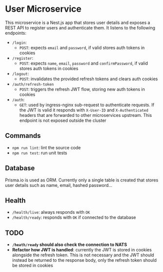 # User Microservice

This microservice is a Nest.js app that stores user details and exposes a REST API to register users and authenticate them. It listens to the following endpoints:

- `/login`:
  - `POST`: expects `email` and `password`, if valid stores auth tokens in cookies
- `/register`:
  - `POST`: expects `name`, `email`, `password` and `confirmPassword`, if valid stores auth tokens in cookies
- `/logout`:
  - `POST`: invalidates the provided refresh tokens and clears auth cookies
- `/auth/refresh-token`
  - `POST`: triggers the refresh JWT flow, storing new auth tokens in cookies
- `/auth`:
  - `GET`: used by ingress-nginx sub-request to authenticate requests. If the JWT is valid it responds with `X-User-ID` and `X-Authenticated` headers that are forwarded to other microservices upstream. This endpoint is not exposed outside the cluster

## Commands

- `npm run lint`: lint the source code
- `npm run test`: run unit tests

## Database

Prisma.io is used as ORM. Currently only a single table is created that stores user details such as name, email, hashed password…

## Health

- `/health/live`: always responds with `OK`
- `/health/ready`: responds with `OK` if connected to the database

## TODO

- **`/heath/ready` should also check the connection to NATS**
- **Refactor how JWT is handled**: currently the JWT is stored in cookies alongside the refresh token. This is not necessary and the JWT should instead be returned to the response body, only the refresh token should be stored in cookies
